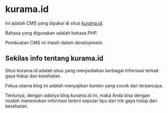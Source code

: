 # kurama.id
Ini adalah CMS yang dipakai di situs [kurama.id](https://kurama.id/).

Bahasa yang digunakan adalah bahasa PHP.

Pembuatan CMS ini masih dalam development.

## Sekilas info tentang kurama.id

Situs kurama.id adalah situs yang menyediakan berbagai informasi terkait gaya hidup dan kesehatan.

Fokus utama blog ini adalah menyajikan konten yang cocok dan terpercaya.

Tentunya, dengan adanya blog kurama.id ini, maka Anda bisa dengan mudah menemukan informasi terkini seputar tips dan trik gaya hidup dan kesehatan.

